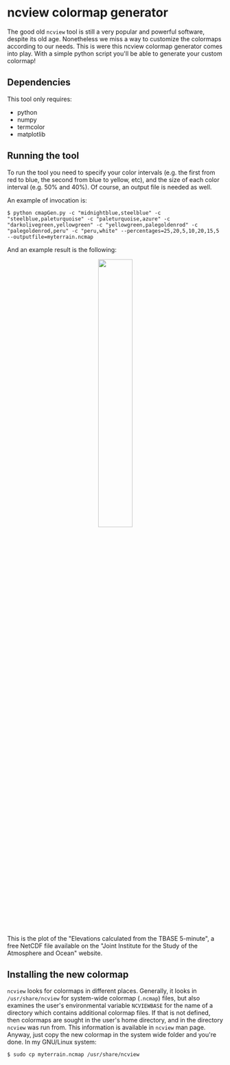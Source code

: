 # ncview colormap generator

The good old `ncview` tool is still a very popular and powerful
software, despite its old age. Nonetheless we miss a way to customize
the colormaps according to our needs. This is were this ncview
colormap generator comes into play. With a simple python script you'll
be able to generate your custom colormap!

## Dependencies

This tool only requires:
- python
- numpy
- termcolor
- matplotlib

## Running the tool

To run the tool you need to specify your color intervals (e.g. the first from red to blue, the second from blue to yellow, etc), and the size of each color interval (e.g. 50% and 40%). Of course, an output file is needed as well.

An example of invocation is:

```
$ python cmapGen.py -c "midnightblue,steelblue" -c "steelblue,paleturquoise" -c "paleturquoise,azure" -c "darkolivegreen,yellowgreen" -c "yellowgreen,palegoldenrod" -c "palegoldenrod,peru" -c "peru,white" --percentages=25,20,5,10,20,15,5 --outputfile=myterrain.ncmap
```

And an example result is the following:

<p align="center">
<img src="images/elevation.png.png" width="40%">
</p>

This is the plot of the "Elevations calculated from the TBASE 5-minute", a free NetCDF file available on the "Joint Institute for the Study of the Atmosphere and Ocean" website.

## Installing the new colormap

`ncview` looks for colormaps in different places. Generally, it looks in `/usr/share/ncview` for system-wide colormap (`.ncmap`) files, but also examines the user's environmental variable `NCVIEWBASE` for the name of a directory which contains additional colormap files. If that is not defined, then colormaps are sought in the user's home directory, and in the directory `ncview` was run from. This information is available in `ncview` man page. Anyway, just copy the new colormap in the system wide folder and you're done. In my GNU/Linux system:

```
$ sudo cp myterrain.ncmap /usr/share/ncview
```
